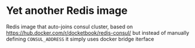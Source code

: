 # Yet another Redis image

Redis image that auto-joins consul cluster, based on https://hub.docker.com/r/docketbook/redis-consul/ but instead of manually defining `CONSUL_ADDRESS` it simply uses docker bridge iterface

